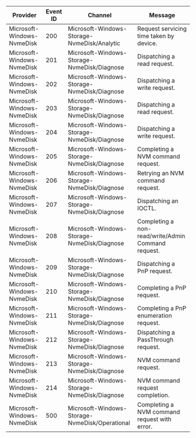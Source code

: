 Provider                    |  Event ID  |  Channel                                         |  Message
----------------------------|------------|--------------------------------------------------|----------------------------------------------------
Microsoft-Windows-NvmeDisk  |  200       |  Microsoft-Windows-Storage-NvmeDisk/Analytic     |  Request servicing time taken by device.
Microsoft-Windows-NvmeDisk  |  201       |  Microsoft-Windows-Storage-NvmeDisk/Diagnose     |  Dispatching a read request.
Microsoft-Windows-NvmeDisk  |  202       |  Microsoft-Windows-Storage-NvmeDisk/Diagnose     |  Dispatching a write request.
Microsoft-Windows-NvmeDisk  |  203       |  Microsoft-Windows-Storage-NvmeDisk/Diagnose     |  Dispatching a read request.
Microsoft-Windows-NvmeDisk  |  204       |  Microsoft-Windows-Storage-NvmeDisk/Diagnose     |  Dispatching a write request.
Microsoft-Windows-NvmeDisk  |  205       |  Microsoft-Windows-Storage-NvmeDisk/Diagnose     |  Completing a NVM command request.
Microsoft-Windows-NvmeDisk  |  206       |  Microsoft-Windows-Storage-NvmeDisk/Diagnose     |  Retrying an NVM command request.
Microsoft-Windows-NvmeDisk  |  207       |  Microsoft-Windows-Storage-NvmeDisk/Diagnose     |  Dispatching an IOCTL.
Microsoft-Windows-NvmeDisk  |  208       |  Microsoft-Windows-Storage-NvmeDisk/Diagnose     |  Completing a non-read/write/Admin Command request.
Microsoft-Windows-NvmeDisk  |  209       |  Microsoft-Windows-Storage-NvmeDisk/Diagnose     |  Dispatching a PnP request.
Microsoft-Windows-NvmeDisk  |  210       |  Microsoft-Windows-Storage-NvmeDisk/Diagnose     |  Completing a PnP request.
Microsoft-Windows-NvmeDisk  |  211       |  Microsoft-Windows-Storage-NvmeDisk/Diagnose     |  Completing a PnP enumeration request.
Microsoft-Windows-NvmeDisk  |  212       |  Microsoft-Windows-Storage-NvmeDisk/Diagnose     |  Dispatching a PassThrough request.
Microsoft-Windows-NvmeDisk  |  213       |  Microsoft-Windows-Storage-NvmeDisk/Diagnose     |  NVM command request.
Microsoft-Windows-NvmeDisk  |  214       |  Microsoft-Windows-Storage-NvmeDisk/Diagnose     |  NVM command request completion.
Microsoft-Windows-NvmeDisk  |  500       |  Microsoft-Windows-Storage-NvmeDisk/Operational  |  Completing a NVM command request with error.